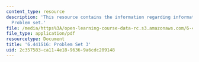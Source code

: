 ```yaml
---
content_type: resource
description: 'This resource contains the information regarding information theory:
  Problem set.'
file: /media/https%3A/open-learning-course-data-rc.s3.amazonaws.com/6-441-information-theory-spring-2016/2c357583ca114e1896369a6cdc209148_MIT6_441S16_problem_set3.pdf
file_type: application/pdf
resourcetype: Document
title: '6.441S16: Problem Set 3'
uid: 2c357583-ca11-4e18-9636-9a6cdc209148
---
```

